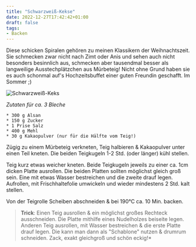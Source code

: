 ```yaml
---
title: "Schwarzweiß-Kekse"
date: 2022-12-27T17:42:42+01:00
draft: false
tags:
- Backen
---
```


Diese schicken Spiralen gehören zu meinen Klassikern der Weihnachtszeit. Sie schmecken zwar nicht nach Zimt oder Anis und sehen auch nicht besonders besinnlich aus, schmecken aber tausendmal besser als langweilige Ausstechplätzchen aus Mürbeteig! Nicht ohne Grund haben sie es auch schonmal auf's Hochzeitsbuffet einer guten Freundin geschafft. Im Sommer ;) 

![Schwarzweiß-Keks](./schwarzweiss1.jpg)


*Zutaten für ca. 3 Bleche*
```
* 300 g Alsan 
* 150 g Zucker
* 1 Prise Salz
* 400 g Mehl
* 30 g Kakaopulver (nur für die Hälfte vom Teig!)
``` 


Zügig zu einem Mürbeteig verkneten, Teig halbieren & Kakaopulver unter einen Teil kneten. Die beiden Teigkugeln 1-2 Std. (oder länger) kühl stellen. 

Teig kurz etwas weicher kneten. Beide Teigkugeln jeweils zu einer ca. 1cm dicken Platte ausrollen. Die beiden Platten sollten möglichst gleich groß sein. Eine mit etwas Wasser bestreichen und die zweite drauf legen. Aufrollen, mit Frischhaltefolie umwickeln und wieder mindestens 2 Std. kalt stellen. 

Von der Teigrolle Scheiben abschneiden & bei 190°C ca. 10 Min. backen. 

> **Trick**: Einen Teig ausrollen & ein möglichst großes Rechteck ausschneiden. Die Platte mithilfe eines Nudelholzes beiseite legen. Anderen Teig ausrollen, mit Wasser bestreichen & die erste Platte drauf legen. Die kann man dann als "Schablone" nutzen & drumrum schneiden. Zack, exakt gleichgroß und schön eckig!* 
